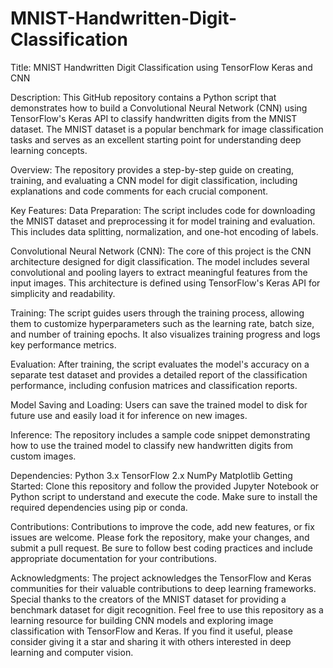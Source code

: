 # MNIST-Handwritten-Digit-Classification
Title: MNIST Handwritten Digit Classification using TensorFlow Keras and CNN

Description:
This GitHub repository contains a Python script that demonstrates how to build a Convolutional Neural Network (CNN) using TensorFlow's Keras API to classify handwritten digits from the MNIST dataset. The MNIST dataset is a popular benchmark for image classification tasks and serves as an excellent starting point for understanding deep learning concepts.

Overview:
The repository provides a step-by-step guide on creating, training, and evaluating a CNN model for digit classification, including explanations and code comments for each crucial component.

Key Features:
Data Preparation: The script includes code for downloading the MNIST dataset and preprocessing it for model training and evaluation. This includes data splitting, normalization, and one-hot encoding of labels.

Convolutional Neural Network (CNN): The core of this project is the CNN architecture designed for digit classification. The model includes several convolutional and pooling layers to extract meaningful features from the input images. This architecture is defined using TensorFlow's Keras API for simplicity and readability.

Training: The script guides users through the training process, allowing them to customize hyperparameters such as the learning rate, batch size, and number of training epochs. It also visualizes training progress and logs key performance metrics.

Evaluation: After training, the script evaluates the model's accuracy on a separate test dataset and provides a detailed report of the classification performance, including confusion matrices and classification reports.

Model Saving and Loading: Users can save the trained model to disk for future use and easily load it for inference on new images.

Inference: The repository includes a sample code snippet demonstrating how to use the trained model to classify new handwritten digits from custom images.

Dependencies:
Python 3.x
TensorFlow 2.x
NumPy
Matplotlib
Getting Started:
Clone this repository and follow the provided Jupyter Notebook or Python script to understand and execute the code. Make sure to install the required dependencies using pip or conda.

Contributions:
Contributions to improve the code, add new features, or fix issues are welcome. Please fork the repository, make your changes, and submit a pull request. Be sure to follow best coding practices and include appropriate documentation for your contributions.

Acknowledgments:
The project acknowledges the TensorFlow and Keras communities for their valuable contributions to deep learning frameworks.
Special thanks to the creators of the MNIST dataset for providing a benchmark dataset for digit recognition.
Feel free to use this repository as a learning resource for building CNN models and exploring image classification with TensorFlow and Keras. If you find it useful, please consider giving it a star and sharing it with others interested in deep learning and computer vision.




